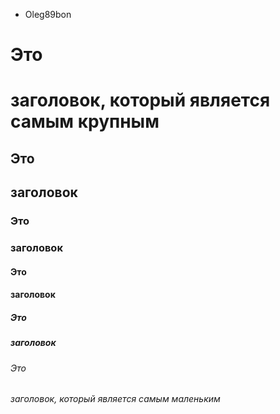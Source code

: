 + Oleg89bon
# Это <h1>заголовок, который является самым крупным
## Это <h2>заголовок
### Это <h3>заголовок
#### Это <h4>заголовок
##### Это <h5>заголовок
###### Это <h6>заголовок, который является самым маленьким
